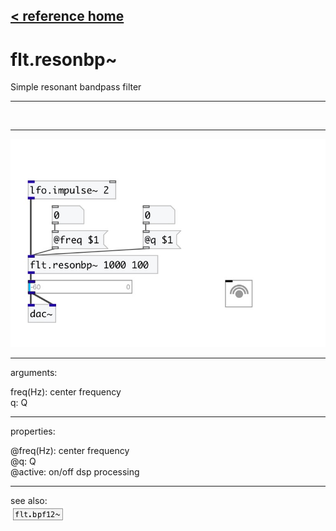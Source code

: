 [< reference home](index.html)
---

# flt.resonbp~


Simple resonant bandpass filter

---

<br>


---


![example](examples/flt.resonbp~-example.jpg)

---
arguments:

freq(Hz): center
            frequency<br>
q: Q<br>

---
properties:

@freq(Hz): center frequency<br>
@q: 
            Q<br>
@active: on/off dsp
            processing<br>

---
see also:<br>
[![flt.bpf12~](img/object_flt.bpf12~.png)](flt.bpf12~.html)
